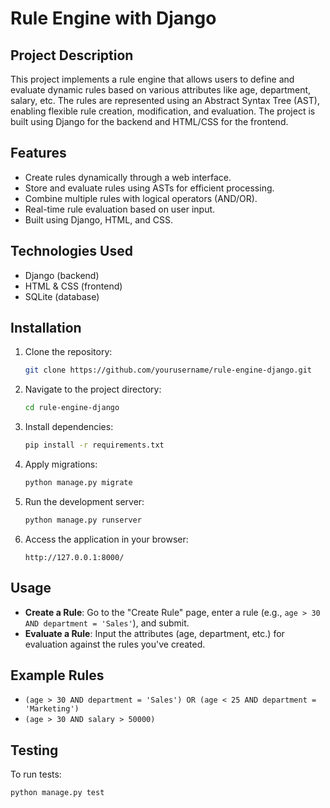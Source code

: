 # Rule Engine with Django

## Project Description
This project implements a rule engine that allows users to define and evaluate dynamic rules based on various attributes like age, department, salary, etc. The rules are represented using an Abstract Syntax Tree (AST), enabling flexible rule creation, modification, and evaluation. The project is built using Django for the backend and HTML/CSS for the frontend.

## Features
- Create rules dynamically through a web interface.
- Store and evaluate rules using ASTs for efficient processing.
- Combine multiple rules with logical operators (AND/OR).
- Real-time rule evaluation based on user input.
- Built using Django, HTML, and CSS.

## Technologies Used
- Django (backend)
- HTML & CSS (frontend)
- SQLite (database)

## Installation
1. Clone the repository:
    ```bash
    git clone https://github.com/yourusername/rule-engine-django.git
    ```

2. Navigate to the project directory:
    ```bash
    cd rule-engine-django
    ```

3. Install dependencies:
    ```bash
    pip install -r requirements.txt
    ```

4. Apply migrations:
    ```bash
    python manage.py migrate
    ```

5. Run the development server:
    ```bash
    python manage.py runserver
    ```

6. Access the application in your browser:
    ```
    http://127.0.0.1:8000/
    ```

## Usage
- **Create a Rule**: Go to the "Create Rule" page, enter a rule (e.g., `age > 30 AND department = 'Sales'`), and submit.
- **Evaluate a Rule**: Input the attributes (age, department, etc.) for evaluation against the rules you've created.

## Example Rules
- `(age > 30 AND department = 'Sales') OR (age < 25 AND department = 'Marketing')`
- `(age > 30 AND salary > 50000)`

## Testing
To run tests:
```bash
python manage.py test



